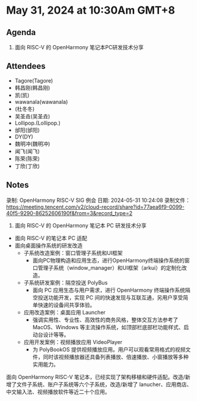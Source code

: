 # May 31, 2024 at 10:30Am GMT+8

## Agenda
1. 面向 RISC-V 的 OpenHarmony 笔记本PC研发技术分享

## Attendees
- Tagore(Tagore)
- 韩昌刚(韩昌刚)
- 凯(凯)
- wawanala(wawanala)
- (杜冬冬)
- 吴圣垚(吴圣垚)
- Lollipop.(Lollipop.)
- 邰阳(邰阳)
- DY(DY)
- 魏明冲(魏明冲)
- 闻飞(闻飞)
- 陈荣(陈荣)
- 丁欣(丁欣)

## Notes

录制: OpenHarmony RISC-V SIG 例会
日期: 2024-05-31 10:24:08
录制文件：https://meeting.tencent.com/v2/cloud-record/share?id=77aea6f9-0099-40f5-9290-86252606190f&from=3&record_type=2

1.  面向 RISC-V 的 OpenHarmony 笔记本 PC 研发技术分享
- 面向 RISC-V 的笔记本 PC 适配
- 面向桌面操作系统的研发改造
  - 子系统改造案例：窗口管理子系统和UI框架
    - 面向PC物理构造和应用生态，进行OpenHarmony终端操作系统的窗口管理子系统（window_manager）和UI框架（arkui）的定制化改造。
  - 子系统研发案例：隔空投送 PolyBus
    - 面向 PC 应用生态与用户需求，进行 OpenHarmony 终端操作系统隔空投送功能开发，实现 PC 间的快速发现与互联互通，另用户享受简单快速的设备间共享体验。
  - 应用改造案例：桌面应用 Launcher
    - 强调实用性、专业性、高效性的商务风格，整体交互方法参考了 MacOS、Windows 等主流操作系统，如顶部栏底部栏功能样式、启动台设计等等。
  - 应用开发案例：视频播放应用 VideoPlayer
    - 为 PolyBookOS 提供视频播放应用。用户可以观看常用格式的视频文件，同时该视频播放器还具备列表播放、倍速播放、小窗播放等多种实用能力。

面向 OpenHarmony RISC-V 笔记本，已经实现了架构移植和硬件适配。改造/新增了文件子系统、账户子系统等六个子系统，改造/新增了 lanucher、应用商店、中文输入法、视频播放软件等近二十个应用。


